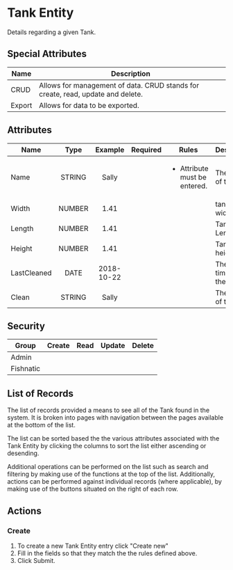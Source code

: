 <!--
@bot-written

WARNING AND NOTICE
Any access, download, storage, and/or use of this source code is subject to the terms and conditions of the
Full Software Licence as accepted by you before being granted access to this source code and other materials,
the terms of which can be accessed on the Codebots website at https://codebots.com/full-software-licence. Any
commercial use in contravention of the terms of the Full Software Licence may be pursued by Codebots through
licence termination and further legal action, and be required to indemnify Codebots for any loss or damage,
including interest and costs. You are deemed to have accepted the terms of the Full Software Licence on any
access, download, storage, and/or use of this source code.

BOT WARNING
This file is bot-written.
Any changes out side of "protected regions" will be lost next time the bot makes any changes.
-->

# Tank Entity

Details regarding a given Tank.


## Special Attributes
| Name | Description |
| ---- | ---- |
| CRUD | Allows for management of data. CRUD stands for create, read, update and delete. |
| Export | Allows for data to be exported. |

## Attributes
| Name | Type | Example | Required | Rules | Description |
| ---- | :----: | :--------: | :-----: | ----- | ----- |
| Name | STRING | Sally | <i class="fa fa-check"> | <ul><li>Attribute must be entered.</li></ul> | The name of the tank | 
| Width | NUMBER | 1.41 | <i class="fa fa-times"> | <ul></ul> | tank's width | 
| Length | NUMBER | 1.41 | <i class="fa fa-times"> | <ul></ul> | Tank's Length | 
| Height | NUMBER | 1.41 | <i class="fa fa-times"> | <ul></ul> | Tank's height | 
| LastCleaned | DATE | 2018-10-22 | <i class="fa fa-times"> | <ul></ul> | The last time clean the tank | 
| Clean | STRING | Sally | <i class="fa fa-times"> | <ul></ul> | The status of the tank | 


## Security
| Group  | Create | Read | Update | Delete |
| ---- | :----: | :----:  | :----:  | :----:  |
| Admin | <i class="fa fa-check"> | <i class="fa fa-check"> | <i class="fa fa-check"> | <i class="fa fa-check"> |
| Fishnatic | <i class="fa fa-check"> | <i class="fa fa-check"> | <i class="fa fa-check"> | <i class="fa fa-check"> |

## List of Records

The list of records provided a means to see all of the Tank found in the system. It is broken into pages with navigation between the pages available at the bottom of the list.

The list can be sorted based the the various attributes associated with the Tank Entity by clicking the columns to sort the list either ascending or desending.

Additional operations can be performed on the list such as search and filtering by making use of the functions at the top of the list. Additionally, actions can be performed against individual records (where applicable),
by making use of the buttons situated on the right of each row.

## Actions
### Create

1. To create a new Tank Entity entry click "Create new"
2. Fill in the fields so that they match the the rules defined above.
3. Click Submit.